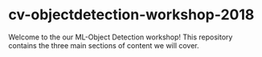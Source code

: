 # cv-objectdetection-workshop-2018

Welcome to the our ML-Object Detection workshop! This repository contains the three main sections of content we will cover.